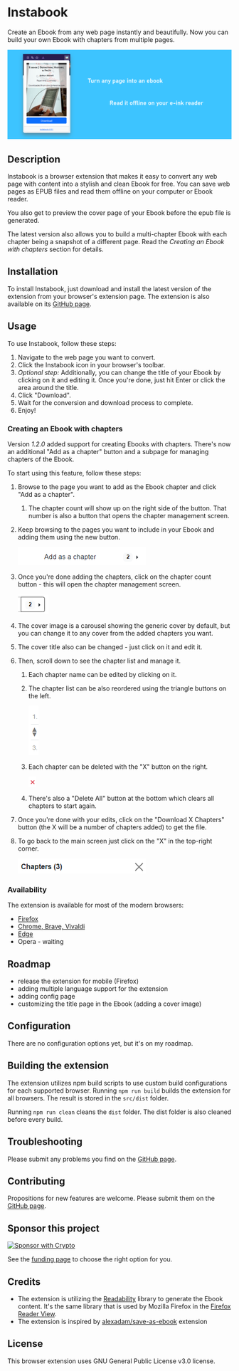 # Instabook

Create an Ebook from any web page instantly and beautifully. Now you can build your own Ebook with chapters from multiple pages.

![Instabook conversion](/screenshots/extension-large-horizontal.png)

## Description

Instabook is a browser extension that makes it easy to convert any web page with content into a stylish and clean Ebook for free.
You can save web pages as EPUB files and read them offline on your computer or Ebook reader.

You also get to preview the cover page of your Ebook before the epub file is generated.

The latest version also allows you to build a multi-chapter Ebook with each chapter being a snapshot of a different page.
Read the *Creating an Ebook with chapters* section for details.

## Installation

To install Instabook, just download and install the latest version of the extension from your browser's extension page.
The extension is also available on its [GitHub page](https://github.com/bartoffw/instabook).

## Usage

To use Instabook, follow these steps:

1. Navigate to the web page you want to convert.
2. Click the Instabook icon in your browser's toolbar.
3. *Optional step:* Additionally, you can change the title of your Ebook by clicking on it and editing it. Once you're done, just hit Enter or click the area around the title.
4. Click "Download".
5. Wait for the conversion and download process to complete.
6. Enjoy!

### Creating an Ebook with chapters

Version *1.2.0* added support for creating Ebooks with chapters. There's now an additional "Add as a chapter" button and
a subpage for managing chapters of the Ebook.

To start using this feature, follow these steps:

1. Browse to the page you want to add as the Ebook chapter and click "Add as a chapter".
   1. The chapter count will show up on the right side of the button. That number is also a button that opens the chapter management screen.
2. Keep browsing to the pages you want to include in your Ebook and adding them using the new button.

   ![Add as a chapter](/screenshots/add-as-chapter.png)

3. Once you're done adding the chapters, click on the chapter count button - this will open the chapter management screen.

   ![Chapter count button](/screenshots/chapter-count.png)

4. The cover image is a carousel showing the generic cover by default, but you can change it to any cover from the added chapters you want.
5. The cover title also can be changed - just click on it and edit it.
6. Then, scroll down to see the chapter list and manage it.
   1. Each chapter name can be edited by clicking on it.
   2. The chapter list can be also reordered using the triangle buttons on the left.
   
      ![Instabook conversion](/screenshots/reorder-chapters.png)
   
   3. Each chapter can be deleted with the "X" button on the right.
   
      ![Delete chapter](/screenshots/delete-chapter.png)
   
   4. There's also a "Delete All" button at the bottom which clears all chapters to start again.
7. Once you're done with your edits, click on the "Download X Chapters" button (the X will be a number of chapters added) to get the file.
8. To go back to the main screen just click on the "X" in the top-right corner.

   ![Chapters header](/screenshots/chapters-header.png)

### Availability

The extension is available for most of the modern browsers:

* [Firefox](https://addons.mozilla.org/pl/firefox/addon/instabook/)
* [Chrome, Brave, Vivaldi](https://chromewebstore.google.com/detail/instabook/flabhaeaccijjbjmnchngohnpjiphkhl)
* [Edge](https://microsoftedge.microsoft.com/addons/detail/instabook/dkdkmfokibfehifljhmoedmjbiahibkg)
* Opera - waiting

## Roadmap

- release the extension for mobile (Firefox)
- adding multiple language support for the extension
- adding config page
- customizing the title page in the Ebook (adding a cover image)

## Configuration

There are no configuration options yet, but it's on my roadmap.

## Building the extension

The extension utilizes npm build scripts to use custom build configurations for each supported browser.
Running `npm run build` builds the extension for all browsers. The result is stored in the `src/dist` folder.

Running `npm run clean` cleans the `dist` folder. The dist folder is also cleaned before every build.

## Troubleshooting

Please submit any problems you find on the [GitHub page](https://github.com/bartoffw/instabook/issues).

## Contributing

Propositions for new features are welcome. Please submit them on the [GitHub page](https://github.com/bartoffw/instabook/issues).

## Sponsor this project

[![Sponsor with Crypto](https://img.shields.io/badge/Sponsor-BTC%20|%20ETH%20|%20USDT%20|%20XNO%20|%20XRP%20|%20XMR-orange?style=for-the-badge&logo=bitcoin&logoColor=white)](https://github.com/bartoffw/instabook/blob/main/DONATE.md)

See the [funding page](https://github.com/bartoffw/instabook/blob/main/DONATE.md) to choose the right option for you.

## Credits

* The extension is utilizing the [Readability](https://github.com/mozilla/readability) library to generate the Ebook content.
It's the same library that is used by Mozilla Firefox in the [Firefox Reader View](https://support.mozilla.org/kb/firefox-reader-view-clutter-free-web-pages).
* The extension is inspired by [alexadam/save-as-ebook](https://github.com/alexadam/save-as-ebook) extension

## License

This browser extension uses GNU General Public License v3.0 license.

